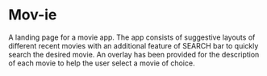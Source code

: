 # Mov-ie
A landing page for a movie app. The app consists of suggestive layouts of different recent movies with an additional feature of SEARCH bar to quickly search the desired movie. An overlay has been provided for the description of each movie to help the user select a movie of choice. 
